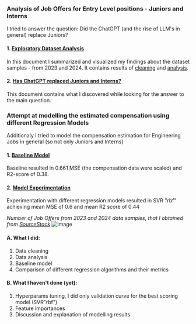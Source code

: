 ### Analysis of Job Offers for Entry Level positions - Juniors and Interns
I tried to answer the question: Did the ChatGPT (and the rise of LLM's in general) replace Juniors?
  #### 1. [Exploratory Dataset Analysis](https://github.com/anopsy/Juniors_vs_ChatGPT/blob/main/dataset_EDA.md)
  In this document I summarized and visualized my findings about the dataset samples - from 2023 and 2024.
  It contains results of [cleaning](https://github.com/anopsy/Juniors_vs_ChatGPT/blob/main/dry_cleaning.ipynb) and [analysis](https://github.com/anopsy/Juniors_vs_ChatGPT/blob/main/analysis.ipynb).
  #### 2. [Has ChatGPT replaced Juniors and Interns?](https://github.com/anopsy/Juniors_vs_ChatGPT/blob/main/Has%20ChatGPT%20replaced%20Juniors.md)
  This document contains what I discovered while looking for the answer to the main question.


###  Attempt at modelling the estimated compensation using different Regression Models
Additionaly I tried to model the compensation estimation for Engineering Jobs in general (so not only Juniors and Interns)
#### 1. [Baseline Model](https://github.com/anopsy/Juniors_vs_ChatGPT/blob/main/model/dry_baseline.ipynb)
Baseline resulted in 0.661 MSE (the compensation data were scaled) and R2-score of 0.38.
#### 2. [Model Experimentation](https://github.com/anopsy/Juniors_vs_ChatGPT/blob/main/model/model_exp.ipynb)
Experimentation with different regression models resulted in SVR "rbf" achieving mean MSE of 0.6 and mean R2 score of 0.44
        



_Number of Job Offers from 2023 and 2024 data samples, that I obtained from [SourceStack](https://sourcestack.co/)_
![image](https://github.com/anopsy/Juniors_vs_ChatGPT/assets/74981211/fd29a814-0616-4d22-a4cb-8dde936f019d)

#### A. What I did:
1. Data cleaning
2. Data analysis
3. Baseline model
4. Comparison of different regression algorithms and their metrics

#### B. What I haven't done (yet):
1. Hyperparams tuning, I did only validation curve for the best scoring model (SVR"rbf")
2. Feature importances
3. Discussion and explanation of modelling results
